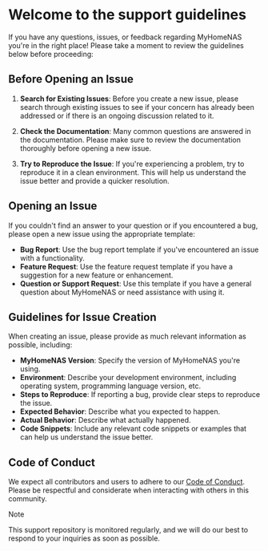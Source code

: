 # Welcome to the support guidelines

If you have any questions, issues, or feedback regarding MyHomeNAS you're in the right place! Please take a moment to review the guidelines below before proceeding:

## Before Opening an Issue

1. **Search for Existing Issues**: Before you create a new issue, please search through existing issues to see if your concern has already been addressed or if there is an ongoing discussion related to it.

2. **Check the Documentation**: Many common questions are answered in the documentation. Please make sure to review the documentation thoroughly before opening a new issue.

3. **Try to Reproduce the Issue**: If you're experiencing a problem, try to reproduce it in a clean environment. This will help us understand the issue better and provide a quicker resolution.

## Opening an Issue

If you couldn't find an answer to your question or if you encountered a bug, please open a new issue using the appropriate template:

- **Bug Report**: Use the bug report template if you've encountered an issue with a functionality.
- **Feature Request**: Use the feature request template if you have a suggestion for a new feature or enhancement.
- **Question or Support Request**: Use this template if you have a general question about MyHomeNAS or need assistance with using it.

## Guidelines for Issue Creation

When creating an issue, please provide as much relevant information as possible, including:

- **MyHomeNAS Version**: Specify the version of MyHomeNAS you're using.
- **Environment**: Describe your development environment, including operating system, programming language version, etc.
- **Steps to Reproduce**: If reporting a bug, provide clear steps to reproduce the issue.
- **Expected Behavior**: Describe what you expected to happen.
- **Actual Behavior**: Describe what actually happened.
- **Code Snippets**: Include any relevant code snippets or examples that can help us understand the issue better.

## Code of Conduct

We expect all contributors and users to adhere to our [Code of Conduct](./CODE_OF_CONDUCT.md). Please be respectful and considerate when interacting with others in this community.

> [!NOTE]
> This support repository is monitored regularly, and we will do our best to respond to your inquiries as soon as possible.
